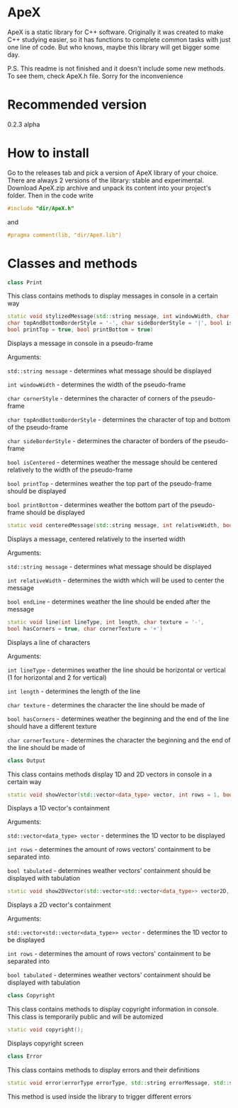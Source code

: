 # ApeX
ApeX is a static library for C++ software. Originally it was created to make C++ studying easier, so it has functions to complete common tasks with just one line of code. But who knows, maybe this library will get bigger some day.

P.S. This readme is not finished and it doesn't include some new methods. To see them, check ApeX.h file. Sorry for the inconvenience
# Recommended version
0.2.3 alpha
# How to install
Go to the releases tab and pick a version of ApeX library of your choice. There are always 2 versions of the library: stable and experimental. Download ApeX.zip archive and unpack its content into your project's folder. Then in the code write
```C++
#include "dir/ApeX.h"
```
and 
```C++
#pragma comment(lib, "dir/ApeX.lib")
```
# Classes and methods
```C++
class Print
```
This class contains methods to display messages in console in a certain way
```C++
static void stylizedMessage(std::string message, int windowWidth, char cornerStyle = '+', 
char topAndBottomBorderStyle = '-', char sideBorderStyle = '|', bool isCentered = true, 
bool printTop = true, bool printBottom = true)
```
Displays a message in console in a pseudo-frame

Arguments:

```std::string message``` - determines what message should be displayed

```int windowWidth``` - determines the width of the pseudo-frame

```char cornerStyle``` - determines the character of corners of the pseudo-frame

```char topAndBottomBorderStyle``` - determines the character of top and bottom of the pseudo-frame

```char sideBorderStyle``` - determines the character of borders of the pseudo-frame

```bool isCentered``` - determines weather the message should be centered relatively to the width of the pseudo-frame

```bool printTop``` - determines weather the top part of the pseudo-frame should be displayed

```bool printBottom``` - determines weather the bottom part of the pseudo-frame should be displayed

```C++
static void centeredMessage(std::string message, int relativeWidth, bool endLine = false)
```
Displays a message, centered relatively to the inserted width

Arguments:

```std::string message``` - determines what message should be displayed

```int relativeWidth``` - determines the width which will be used to center the message

```bool endLine``` - determines weather the line should be ended after the message

```C++
static void line(int lineType, int length, char texture = '-', 
bool hasCorners = true, char cornerTexture = '+')
```
Displays a line of characters

Arguments:

```int lineType``` - determines weather the line should be horizontal or vertical (1 for horizontal and 2 for vertical)

```int length``` - determines the length of the line

```char texture``` - determines the character the line should be made of

```bool hasCorners``` - determines weather the beginning and the end of the line should have a different texture

```char cornerTexture``` - determines the character the beginning and the end of the line should be made of

```C++
class Output
```
This class contains methods display 1D and 2D vectors in console in a certain way

```C++
static void showVector(std::vector<data_type> vector, int rows = 1, bool tabulated = false)
```
Displays a 1D vector's containment

Arguments:

```std::vector<data_type> vector``` - determines the 1D vector to be displayed

```int rows``` - determines the amount of rows vectors' containment to be separated into

```bool tabulated``` - determines weather vectors' containment should be displayed with tabulation

```C++
static void show2DVector(std::vector<std::vector<data_type>> vector2D, int rows = 1, bool tabulated = false)
```
Displays a 2D vector's containment

Arguments:

```std::vector<std::vector<data_type>> vector``` - determines the 1D vector to be displayed

```int rows``` - determines the amount of rows vectors' containment to be separated into

```bool tabulated``` - determines weather vectors' containment should be displayed with tabulation

```C++
class Copyright
```
This class contains methods to display copyright information in console. This class is temporarily public and will be automized

```C++
static void copyright();
```
Displays copyright screen

```C++
class Error
```
This class contains methods to display errors and their definitions

```C++
static void error(errorType errorType, std::string errorMessage, std::string additionalInfo = NULL)
```
This method is used inside the library to trigger different errors
